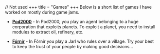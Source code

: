 // Not used
+++
title = "Games"
+++
Below is a short list of games I have worked on mostly during game jams.

* **[Pod2000](https://grena.itch.io/pod2000)** - In Pod2000, you play an agent belonging to a huge corporation that exploits planets. To exploit a planet, you need to install modules to extract oil, refinery, etc.

* **[Fórnir](https://ldjam.com/events/ludum-dare/43/fornir)** - In Fórnir you play a Jarl who rules over a village. Try your best to keep the trust of your people by making good decisions…
